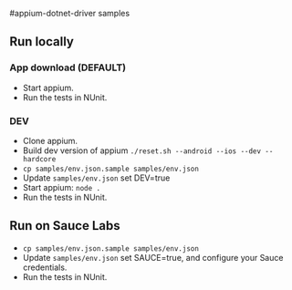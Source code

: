 #appium-dotnet-driver samples

## Run locally

### App download (DEFAULT)

- Start appium.
- Run the tests in NUnit.

### DEV

- Clone appium.
- Build dev version of appium `./reset.sh --android --ios --dev --hardcore`
- `cp samples/env.json.sample samples/env.json`
- Update `samples/env.json` set DEV=true
- Start appium: `node .`
- Run the tests in NUnit.

## Run on Sauce Labs

- `cp samples/env.json.sample samples/env.json`
- Update `samples/env.json` set SAUCE=true, and configure your Sauce credentials.
- Run the tests in NUnit.
